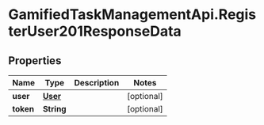 # GamifiedTaskManagementApi.RegisterUser201ResponseData

## Properties

Name | Type | Description | Notes
------------ | ------------- | ------------- | -------------
**user** | [**User**](User.md) |  | [optional] 
**token** | **String** |  | [optional] 


